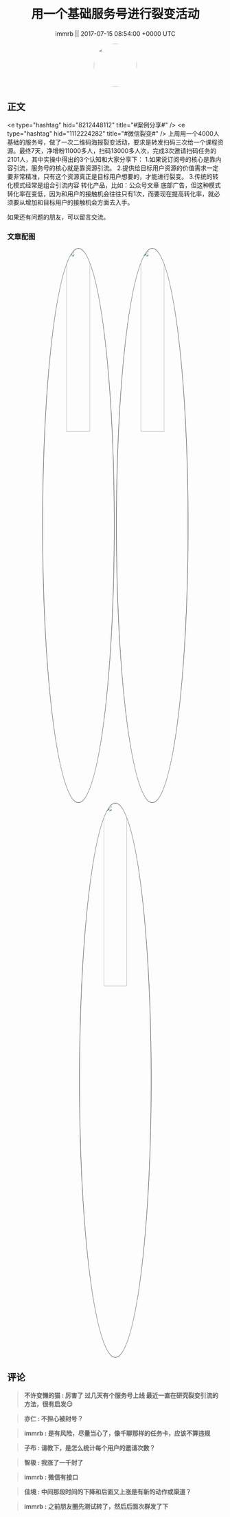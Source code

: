 <h1 align="center">用一个基础服务号进行裂变活动</h1>




<p align="center">
    <a>immrb || 2017-07-15 08:54:00 &#43;0000 UTC</a>
</p>

<div align="center">
    <img src="https://images.zsxq.com/FmoqvPYQ5zwahFMmQ481NKjpdkhJ?e=1590940799&amp;token=kIxbL07-8jAj8w1n4s9zv64FuZZNEATmlU_Vm6zD:2VZ5Fb4X3lSKkwRL-RWfWe5zzyA=" width="100" height="100" style="border:1px solid;border-radius:50%; color:#ffffff"/>
</div>




## 正文

<div>
&lt;e type=&#34;hashtag&#34; hid=&#34;8212448112&#34; title=&#34;#案例分享#&#34; /&gt; &lt;e type=&#34;hashtag&#34; hid=&#34;1112224282&#34; title=&#34;#微信裂变#&#34; /&gt; 上周用一个4000人基础的服务号，做了一次二维码海报裂变活动，要求是转发扫码三次给一个课程资源。最终7天，净增粉11000多人，扫码13000多人次，完成3次邀请扫码任务的2101人，其中实操中得出的3个认知和大家分享下：
1.如果说订阅号的核心是靠内容引流，服务号的核心就是靠资源引流。
2.提供给目标用户资源的价值需求一定要非常精准，只有这个资源真正是目标用户想要的，才能进行裂变。
3.传统的转化模式经常是组合引流内容 转化产品，比如：公众号文章 底部广告，但这种模式转化率在变低，因为和用户的接触机会往往只有1次，而要现在提高转化率，就必须要从增加和目标用户的接触机会方面去入手。

如果还有问题的朋友，可以留言交流。
</div>

### 文章配图

<div class="image" align="center">

<img src="https://images.zsxq.com/Fm3vskQuoQjEqkwKmijrtbcxdVf0?imageMogr2/auto-orient/thumbnail/800x/format/jpg/blur/1x0/quality/75&amp;e=1590940799&amp;token=kIxbL07-8jAj8w1n4s9zv64FuZZNEATmlU_Vm6zD:2yRrMLvqP95vGCs3XSHWIIpzCe4=" width="33%" height="33%" style="border:1px solid;border-radius:50%; color:#3c3f41"/>

<img src="https://images.zsxq.com/Fmoj8t65rH9THhiSgwYXxxdE134D?imageMogr2/auto-orient/thumbnail/800x/format/jpg/blur/1x0/quality/75&amp;e=1590940799&amp;token=kIxbL07-8jAj8w1n4s9zv64FuZZNEATmlU_Vm6zD:No6uJyumvf8eZ9BCcwm5nvSvCH8=" width="33%" height="33%" style="border:1px solid;border-radius:50%; color:#3c3f41"/>

<img src="https://images.zsxq.com/Fm-v2Ha9Q8dfxRFZzJ0jRUL_l32r?imageMogr2/auto-orient/thumbnail/800x/format/jpg/blur/1x0/quality/75&amp;e=1590940799&amp;token=kIxbL07-8jAj8w1n4s9zv64FuZZNEATmlU_Vm6zD:1QlK9eCpC_eBLHFf8Guxypot89c=" width="33%" height="33%" style="border:1px solid;border-radius:50%; color:#3c3f41"/>

</div>


## 评论

<div align="left">
<div>

<blockquote >
<span> <strong>不许变懒的猫 : 厉害了 过几天有个服务号上线 最近一直在研究裂变引流的方法，很有启发😏 </strong></span>
</blockquote>

<blockquote >
<span> <strong>亦仁 : 不担心被封号？ </strong></span>
</blockquote>

<blockquote >
<span> <strong>immrb : 是有风险，尽量当心了，像千聊那样的任务卡，应该不算违规 </strong></span>
</blockquote>

<blockquote >
<span> <strong>子布 : 请教下，是怎么统计每个用户的邀请次数？ </strong></span>
</blockquote>

<blockquote >
<span> <strong>智极 : 我涨了一千封了 </strong></span>
</blockquote>

<blockquote >
<span> <strong>immrb : 微信有接口 </strong></span>
</blockquote>

<blockquote >
<span> <strong>佳境 : 中间那段时间的下降和后面又上涨是有新的动作或渠道？ </strong></span>
</blockquote>

<blockquote >
<span> <strong>immrb : 之前朋友圈先测试转了，然后后面次群发了下 </strong></span>
</blockquote>

</div>
</div>